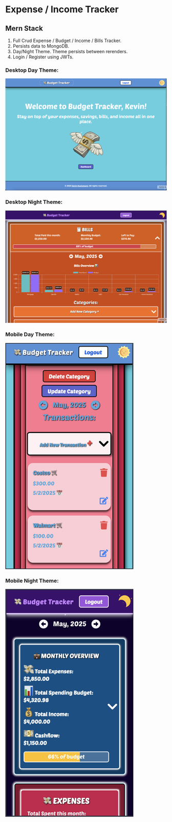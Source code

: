 # Expense / Income Tracker

## Mern Stack

1. Full Crud Expense / Budget / Income / Bills Tracker.
2. Persists data to MongoDB.
3. Day/Night Theme. Theme persists between rerenders.
4. Login / Register using JWTs.

### Desktop Day Theme:

![alt text](/client/public/Desktop1.png)

### Desktop Night Theme:

![alt text](/client/public/Desktop2.png)

### Mobile Day Theme:

<img src="/client/public/Day-Mobile.png" width="400" >

### Mobile Night Theme:

<img src="/client/public/Night-Mobile.png" width="400" >
